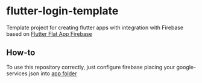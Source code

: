 # flutter-login-template
Template project for creating flutter apps with integration with Firebase based on [Flutter Flat App Firebase](https://github.com/GeekyAnts/FlatApp-Firebase-Flutter)

## How-to
To use this repository correctly, just configure firebase placing your google-services.json into [app folder](/android/app/)


